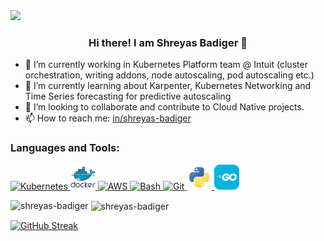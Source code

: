 <div>
<image src="https://github.com/shreyas-badiger/shreyas-badiger/assets/7680410/33c7f06b-7743-446c-83d2-9e9ec84e8567">
</div>
  

### <p align="center"> Hi there! I am Shreyas Badiger 👋</p>

- 🔭 I’m currently working in Kubernetes Platform team @ Intuit (cluster orchestration, writing addons, node autoscaling, pod autoscaling etc.)
- 🌱 I’m currently learning about Karpenter, Kubernetes Networking and Time Series forecasting for predictive autoscaling
- 👯 I’m looking to collaborate and contribute to Cloud Native projects.
- 📫 How to reach me: [in/shreyas-badiger](https://www.linkedin.com/in/shreyas-badiger/)

<h3 align="left">Languages and Tools:</h3>
<p align="left">
  <a href="https://kubernetes.io" target="_blank" rel="noreferrer">
    <img src="https://www.vectorlogo.zone/logos/kubernetes/kubernetes-icon.svg" alt="Kubernetes" width="40" height="40" />
  </a>
  <a href="https://www.docker.com/" target="_blank" rel="noreferrer">
    <img src="https://raw.githubusercontent.com/devicons/devicon/master/icons/docker/docker-original-wordmark.svg" alt="Docker" width="40" height="40" />
  </a>
  <a href="https://aws.amazon.com" target="_blank" rel="noreferrer">
    <img src="https://www.vectorlogo.zone/logos/amazon_aws/amazon_aws-ar21.svg" alt="AWS" width="40" height="40" />
  </a>
  <a href="https://www.gnu.org/software/bash/" target="_blank" rel="noreferrer">
    <img src="https://www.vectorlogo.zone/logos/gnu_bash/gnu_bash-official.svg" alt="Bash" width="40" height="40" />
  </a>
  <a href="https://git-scm.com/" target="_blank" rel="noreferrer">
    <img src="https://www.vectorlogo.zone/logos/git-scm/git-scm-icon.svg" alt="Git" width="40" height="40" />
  </a>
  <a href="https://www.python.org" target="_blank" rel="noreferrer">
    <img src="https://raw.githubusercontent.com/devicons/devicon/master/icons/python/python-original.svg" alt="Python" width="40" height="40" />
  </a>
  <a href="https://golang.org" target="_blank" rel="noreferrer">
    <img src="https://raw.githubusercontent.com/tandpfun/skill-icons/59059d9d1a2c092696dc66e00931cc1181a4ce1f/icons/GoLang.svg" alt="Go" width="40" height="40" />
  </a>
</p>

  
  
 
<p><img align="left" src="https://github-readme-stats.vercel.app/api/top-langs?username=shreyas-badiger&show_icons=true&locale=en&layout=compact" alt="shreyas-badiger" /></p>

<p>&nbsp;<img align="center" src="https://github-readme-stats.vercel.app/api?username=shreyas-badiger&show_icons=true&locale=en" alt="shreyas-badiger" /></p>

<!-- <p><img align="center" src="https://github-readme-streak-stats.herokuapp.com/?user=shreyas-badiger&" alt="shreyas-badiger" /></p> -->

[![GitHub Streak](https://github-readme-streak-stats.herokuapp.com?user=shreyas-badiger&theme=dark)](https://git.io/streak-stats)
